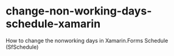 # change-non-working-days-schedule-xamarin
How to change the nonworking days in Xamarin.Forms Schedule (SfSchedule)
